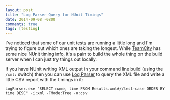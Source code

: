 ```yaml
---
layout: post
title: "Log Parser Query for NUnit Timings"
date: 2014-09-08 -0800
comments: true
tags: [testing]
---
```

I've noticed that some of our unit tests are running a little long and I'm trying to figure out which ones are taking the longest. While [TeamCity](http://www.jetbrains.com/teamcity/) has some nice NUnit timing info, it's a pain to build the whole thing on the build server when I can just try things out locally.

If you have NUnit writing XML output in your command line build (using the `/xml:` switch) then you can use [Log Parser](http://www.microsoft.com/en-us/download/confirmation.aspx?id=24659) to query the XML file and write a little CSV report with the timings in it:

`LogParser.exe "SELECT name, time FROM Results.xml#//test-case ORDER BY time DESC" -i:xml -FMode:Tree -o:csv`
